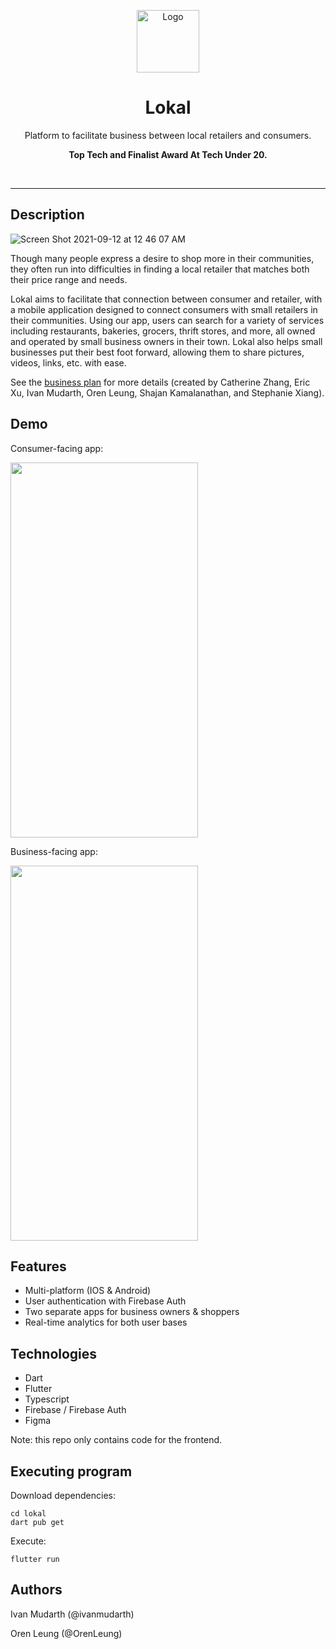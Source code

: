 <p align="center">
  <a href="https://github.com/ivanmudarth/Lokal">
    <img src="https://user-images.githubusercontent.com/33183884/132973385-2b32757f-a6b4-44f6-820b-f52e1a6d7280.png" alt="Logo" width="100" height="100">
  </a>
  
  <h1 align="center">Lokal</h1>
  
  <p align="center">
    Platform to facilitate business between local retailers and consumers.
  </p>
  <p align="center">
  <strong> Top Tech and Finalist Award At Tech Under 20. </strong>
  </p>
</p>

</br>

***

## Description
![Screen Shot 2021-09-12 at 12 46 07 AM](https://user-images.githubusercontent.com/33183884/132972588-0d87a242-dc0d-4692-99d7-d522602bb555.png)

Though many people express a desire to shop more in their communities, they often run into difficulties in finding a local retailer that matches both their price range and needs. 

Lokal aims to facilitate that connection between consumer and retailer, with a mobile application designed to connect consumers with small retailers in their communities. Using our app, users can search for a variety of services including restaurants, bakeries, grocers, thrift stores, and more, all owned and operated by small business owners in their town. Lokal also helps small businesses put their best foot forward, allowing them to share pictures, videos, links, etc. with ease.

See the [business plan](https://docs.google.com/document/d/13vt3c9TlZ5PJ90tMJDdWALq43StjfD0Goq5oDT-WR8Q/edit?usp=sharing) for more details (created by Catherine Zhang, Eric Xu, Ivan Mudarth, Oren Leung, Shajan Kamalanathan, and Stephanie Xiang).



## Demo
Consumer-facing app:

<img src="https://user-images.githubusercontent.com/33183884/132977917-07ab2920-5830-49f0-996b-610ea309ff84.gif" width="300" height="600">

</br>

Business-facing app:

<img src="https://user-images.githubusercontent.com/33183884/132974421-a2c6e3f7-0663-477c-af0a-dc271db69bbb.gif" width="300" height="600">

## Features

* Multi-platform (IOS & Android)
* User authentication with Firebase Auth 
* Two separate apps for business owners & shoppers
* Real-time analytics for both user bases

## Technologies

* Dart
* Flutter
* Typescript
* Firebase / Firebase Auth
* Figma

Note: this repo only contains code for the frontend.

## Executing program

Download dependencies:
```
cd lokal
dart pub get
```
Execute:
```
flutter run
```

## Authors

Ivan Mudarth (@ivanmudarth)

Oren Leung (@OrenLeung)

